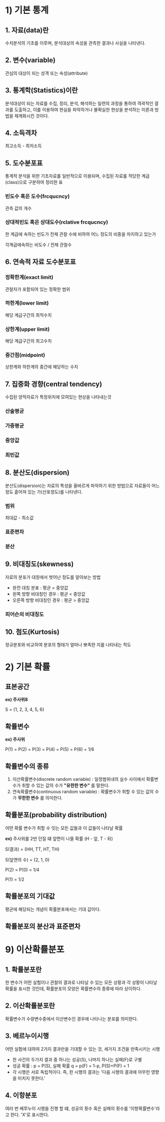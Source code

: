 # 1) 기본 통계



## 1. 자료(data)란

수치분석의 기초를 이루며, 분석대상의 속성을 관측한 결과나 사실을 나타낸다.



## 2. 변수(variable)

관심의 대상이 되는 성격 또는 속성(attribute)



## 3. 통계학(Statistics)이란

분석대상이 되는 자료를 수집, 정리, 분석, 해석하는 일련의 과정을 통하여 객곽적인 결과를 도출하고, 이를 이용하여 현실을 파악하거나 불확실한 현상을 분석하는 이론과 방법을 체계화시킨 것이다.



## 4. 소득격차

최고소득 - 최저소득



## 5. 도수분포표

통계적 분석을 위한 기초자료롤 일반적으로 이용되며, 수집된 자료를 적당한 계급(class)으로 구분하여 정리한 표



###  빈도수 혹은 도수(frcqucncy)

관측 값의 개수

### 상대적빈도 혹은 상대도수(rclative frcqucncy)

한 계급에 속하는 빈도가 전체 관찰 수에 비하여 어느 정도의 비중을 차지하고 있는가

각계급에속하는 비도수 / 전체 관찰수





## 6. 연속적 자료 도수분포표



### 정확한계(exact limit)

관찰자가 포함되어 있는 정확한 범위

### 하한계(lower limit)

해당 계급구간의 최적수치

### 상한계(upper limit)

해당 계급구간의 최고수치

### 중간점(midpoint)

상한계와 하한계의 중간에 해당하는 수치



## 7. 집중화 경향(central tendency)

수집된 양적자료가 특정위치에 모여있는 현상을 나타내는것



### 산술평균



### 가중평균



### 중앙값



### 최빈값



## 8. 분산도(dispersion)

분산도(dispersion)는 자료의 특성을 올바르게 파악하기 위한 방법으로 자료들이 어느 정도 흩어져 있는 가(산포정도)를 나타낸다.

### 범위

최대값 - 최소값

### 표준편차



### 분산



## 9. 비대칭도(skewness)

자료의 분포가 대칭에서 벗어난 정도를 알아보는 방법

- 완전 대칭 분표 : 평균 = 중앙값
- 왼쪽 방향 비대칭인 경우 : 평균 < 중앙값
- 오른쪽 방향 비대칭인 경우 : 평균 > 중앙값

### 피어슨의 비대칭도



## 10. 첨도(Kurtosis)

정규분포와 비교하여 분포의 형태가 얼마나 뽀족한 지를 나타내는 척도



# 2) 기본 확률



## 표본공간

**ex) 주사위8**

S = {1, 2, 3, 4, 5, 6}

## 확률변수

**ex) 주사위**

P(1) = P(2) = P(3) = P(4) = P(5) = P(6) = 1/6

## 확률변수의 종류

1. 이산확률변수(discrete random variable) : 일정범위내의 실수 사이에서 확률변수가 취할 수 있는 값의 수가 **"유한한 변수"** 를 말한다.
2. 연속확률변수(continuous random variable) : 확률변수가 취할 수 있는 값의 수가 **무한한 변수** 를 의미한다.



## 확률분포(probability distribution)

어떤 확률 변수가 취할 수 잇는 모든 값들과 이 값들이 나타날 확률

**ex)** 주사위를 2번 던질 떄 앞면이 나올 확률 (H - 앞, T - 뒤)

S(결과) = {HH, TT, HT, TH}

S(앞면의 수) = {2, 1, 0}

P(2) = P(0) = 1/4 

P(1) = 1/2



## 확률분포의 기대값

평균에 해당되는 개념이 확률분포에서는 기대 값이다.



## 확률분포의 분산과 표준편차



# 9) 이산확률분포

## 1. 확률분포란

한 변수가 어떤 실험이나 관찰의 결과로 나타날 수 있는 모든 상황과 각 상황이 나타날 확률을 표시한 것인데, 확률분포의 모양은 확률변수의 종류에 따라 상이하다.



## 2. 이산확률분포란

확률변수가 수량변수중에서 이산변수인 경우에 나타나는 분포를 의미한다.



## 3. 베르누이시행

어떤 실험에 대하여 2가지 결과만을 기대할 수 있는 것, 세가지 조건을 만족시키는 시행

- 한 사건의 두가지 결과 중 하나는 성공(S), 나머지 하나는 실패(F)로 구별
- 성공 확률 : p = P(S), 실패 확률 q = p(F) = 1-p, P(S)+P(F) = 1
- 각 시행은 서로 독립적이다. 즉, 한 시행의 결과는 '다음 시행의 결과에 아무런 영향을 미치지 못한다.'



## 4. 이항분포

여러 번 베루누이 시행을 진행 할 떄, 성공의 횟수 혹은 실패의 횟수를 '이항확률변수'라고 한다. 'X'로 표시한다.



